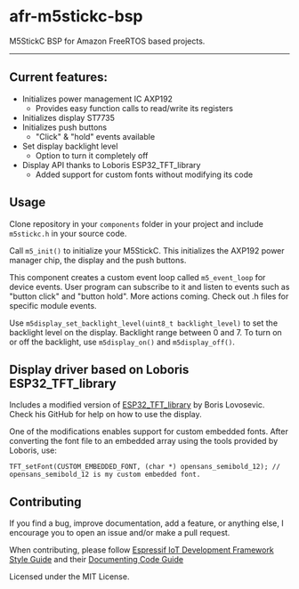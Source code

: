 # afr-m5stickc-bsp

M5StickC BSP for Amazon FreeRTOS based projects.

---

## Current features:

* Initializes power management IC AXP192
  * Provides easy function calls to read/write its registers
* Initializes display ST7735
* Initializes push buttons
  * "Click" & "hold" events available
* Set display backlight level
  * Option to turn it completely off
* Display API thanks to Loboris ESP32_TFT_library
  * Added support for custom fonts without modifying its code

## Usage

Clone repository in your `components` folder in your project and include `m5stickc.h` in your source code.

Call `m5_init()` to initialize your M5StickC. This initializes the AXP192 power manager chip, the display and the push buttons.

This component creates a custom event loop called `m5_event_loop` for device events. User program can subscribe to it and listen to events such as "button click" and "button hold". More actions coming. Check out .h files for specific module events.

Use `m5display_set_backlight_level(uint8_t backlight_level)` to set the backlight level on the display. Backlight range between 0 and 7. To turn on or off the backlight, use `m5display_on()` and `m5display_off()`.

## Display driver based on Loboris ESP32_TFT_library

Includes a modified version of [ESP32_TFT_library](https://github.com/loboris/ESP32_TFT_library) by Boris Lovosevic. Check his GitHub for help on how to use the display.

One of the modifications enables support for custom embedded fonts. After converting the font file to an embedded array using the tools provided by Loboris, use:

    TFT_setFont(CUSTOM_EMBEDDED_FONT, (char *) opensans_semibold_12); // opensans_semibold_12 is my custom embedded font.

## Contributing

If you find a bug, improve documentation, add a feature, or anything else, I encourage you to open an issue and/or make a pull request.

When contributing, please follow [Espressif IoT Development Framework Style Guide](https://docs.espressif.com/projects/esp-idf/en/latest/contribute/style-guide.html) and their [Documenting Code Guide](https://docs.espressif.com/projects/esp-idf/en/latest/contribute/documenting-code.html)

Licensed under the MIT License.